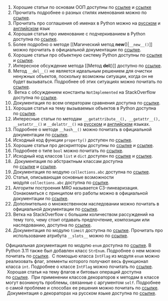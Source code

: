 1. Хорошие статьи по основам ООП доступны по [ссылке](https://habr.com/ru/post/87119/) и [ссылке](https://habr.com/ru/post/87205/)
2. Прочитать подробнее о разных стилях именования можно по [ссылке](https://khalilstemmler.com/blogs/camel-case-snake-case-pascal-case/).
3. Прочитать про соглашения об именах в Python можно на [русском](https://docs-python.ru/tutorial/pep-rukovodstvo-stilju-koda-python/soglashenija-imenah/) и [английском](https://visualgit.readthedocs.io/en/latest/pages/naming_convention.html) язык
4. Хорошая статья про именование с подчеркиванием в Python доступна по [ссылке](https://django.fun/ru/articles/python/naming-underscores-python/).
5. Более подробно о методе [[Магический метод __new__()|`__new__()`]] можно прочитать в официальной документации по [ссылке](https://www.python.org/download/releases/2.2/descrintro/#:~:text=D().m()%20%23%20%22DCBA%22-,Overriding%20the%20__new__%20method,-When%20subclassing%20immutable).
6. Хорошие статьи про объектную систему Python доступны по [ссылке](https://habr.com/ru/post/114576/) и [ссылке](https://habr.com/ru/post/114585/).
7. Интересное обсуждение метода [[Метод __del__()]] доступно по [ссылке](https://stackoverflow.com/questions/1481488/what-is-the-del-method-and-how-do-i-call-it).
8. Метод `__del__()` не является идеальным решением для очистки ненужных объектов, поскольку возможны ситуации, когда он не будет вызываться. Подробнее об этих ситуациях можно почитать по [ссылке](https://eli.thegreenplace.net/2009/06/12/safely-using-destructors-in-python/).
9.  Ветка с обсуждением константы `NotImplemented` на StackOverflow доступна по [ссылке](https://stackoverflow.com/questions/878943/why-return-notimplemented-instead-of-raising-notimplementederror).
10. Документация по всем операторам сравнения доступна по [ссылке](https://docs.python.org/3/reference/datamodel.html#object.__eq__).
11. Хорошая статья на тему вызываемых объектов в Python доступна по [ссылке](https://www.pythonmorsels.com/class-function-and-callable/).
12. Интересные статьи по методам  `__getattribute__(), __getattr__(), __setattr__()` и `__delattr__()` на [русском](https://docs-python.ru/tutorial/klassy-jazyke-python/nastrojka-dostupa-atributam-klassa/) и [английском](https://realpython.com/python-getter-setter/) языках.
13. Подробнее о методе `__hash__()` можно почитать в официальной документации по [ссылке](https://docs.python.org/3/reference/datamodel.html#object.__hash__%C2%A0).
14. Исходный код функции `property()` доступен по [ссылке](https://docs.python.org/3/howto/descriptor.html#properties).
15. Хорошие статьи про дескрипторы доступны по [ссылке](https://realpython.com/python-descriptors/) и [ссылке](https://habr.com/ru/post/122082/).
16. Подробнее о типе `bool` можно почитать по [ссылке](https://peps.python.org/pep-0285/).
17. Исходный код классов `list` и `dict` доступен по [ссылке](https://github.com/python/cpython/blob/main/Objects/listobject.c) и [ссылке](https://github.com/python/cpython/blob/main/Objects/dictobject.c).
18.  Документация по абстрактным классам доступна по [ссылке](https://peps.python.org/pep-3119/) и [ссылке](https://docs.python.org/3/library/abc.html).
19. Документация по модулю `collections.abc` доступна по [ссылке](https://docs.python.org/3/library/collections.abc.html).
20. Статья, описывающая основные возможности модуля `collections.abc` доступна по [ссылке](https://peps.python.org/pep-3119/).
21. Алгоритм построения MRO называется C3-линеаризация. Ознакомиться с принципом его работы можно в официальной документации по [ссылке](https://www.python.org/download/releases/2.3/mro/).
22. Дополнительно о множественном наследовании можно почитать в официальной документации по [ссылке](https://docs.python.org/3/tutorial/classes.html#multiple-inheritance).
23. Ветка на StackOverflow с большим количеством рассуждений на тему того, чему стоит отдавать предпочтение, композиции или наследованию, доступна по [ссылке](https://stackoverflow.com/questions/49002/prefer-composition-over-inheritance).
24. Документация по модулю `timeit` доступна по [ссылке](https://docs.python.org/3/library/timeit.html).
Прочитать про использование атрибута `__slots__` можно по [ссылке](https://wiki.python.org/moin/UsingSlots).

Официальная документация по модулю `enum` доступна по [ссылке](https://docs.python.org/3/library/enum.html#module-enum).
В Python 3.11 также был добавлен класс `StrEnum`. Подробнее о нем можно почитать по [ссылке](https://docs.python.org/3/library/enum.html#enum.StrEnum).
 С помощью класса `IntFlag` из модуля `enum` можно реализовать флаг, элементы которого получают весь функционал класса `int`. Подробнее о классе `IntFlag` можно почитать по [ссылке](https://docs.python.org/3/library/enum.html#enum.IntFlag).
 Хорошая статья на тему флагов и битовых операций доступна по [ссылке](https://dev.koshovyi.com/2020/10/22/bitovye-maski-i-flagi-v-net-c/).
 При применении классов декораторов к методам в классе могут возникнуть проблемы, связанные с аргументом `self`. Подробнее о самой проблеме и способах ее решения можно почитать по [ссылке](https://stackoverflow.com/questions/5469956/python-decorator-self-is-mixed-up).
 Документация о декораторах на русском языке доступна по [ссылке](https://docs-python.ru/tutorial/dekoratory-python/).